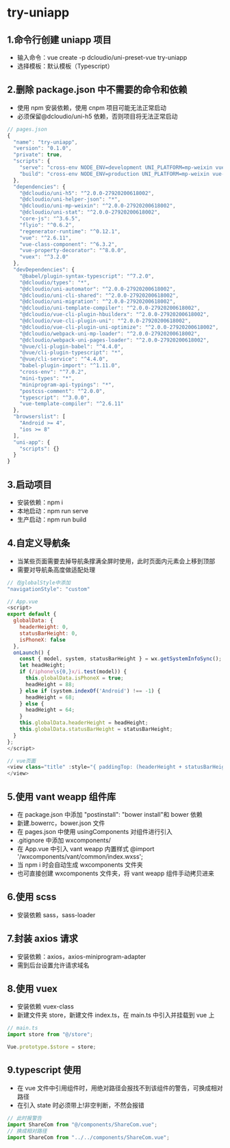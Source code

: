 # try-uniapp

## 1.命令行创建 uniapp 项目

- 输入命令：vue create -p dcloudio/uni-preset-vue try-uniapp
- 选择模板：默认模板（Typescript）

## 2.删除 package.json 中不需要的命令和依赖

- 使用 npm 安装依赖，使用 cnpm 项目可能无法正常启动
- 必须保留@dcloudio/uni-h5 依赖，否则项目将无法正常启动

```js
// pages.json
{
  "name": "try-uniapp",
  "version": "0.1.0",
  "private": true,
  "scripts": {
    "serve": "cross-env NODE_ENV=development UNI_PLATFORM=mp-weixin vue-cli-service uni-build --watch",
    "build": "cross-env NODE_ENV=production UNI_PLATFORM=mp-weixin vue-cli-service uni-build"
  },
  "dependencies": {
    "@dcloudio/uni-h5": "^2.0.0-27920200618002",
    "@dcloudio/uni-helper-json": "*",
    "@dcloudio/uni-mp-weixin": "^2.0.0-27920200618002",
    "@dcloudio/uni-stat": "^2.0.0-27920200618002",
    "core-js": "^3.6.5",
    "flyio": "^0.6.2",
    "regenerator-runtime": "^0.12.1",
    "vue": "^2.6.11",
    "vue-class-component": "^6.3.2",
    "vue-property-decorator": "^8.0.0",
    "vuex": "^3.2.0"
  },
  "devDependencies": {
    "@babel/plugin-syntax-typescript": "^7.2.0",
    "@dcloudio/types": "*",
    "@dcloudio/uni-automator": "^2.0.0-27920200618002",
    "@dcloudio/uni-cli-shared": "^2.0.0-27920200618002",
    "@dcloudio/uni-migration": "^2.0.0-27920200618002",
    "@dcloudio/uni-template-compiler": "^2.0.0-27920200618002",
    "@dcloudio/vue-cli-plugin-hbuilderx": "^2.0.0-27920200618002",
    "@dcloudio/vue-cli-plugin-uni": "^2.0.0-27920200618002",
    "@dcloudio/vue-cli-plugin-uni-optimize": "^2.0.0-27920200618002",
    "@dcloudio/webpack-uni-mp-loader": "^2.0.0-27920200618002",
    "@dcloudio/webpack-uni-pages-loader": "^2.0.0-27920200618002",
    "@vue/cli-plugin-babel": "^4.4.0",
    "@vue/cli-plugin-typescript": "*",
    "@vue/cli-service": "^4.4.0",
    "babel-plugin-import": "^1.11.0",
    "cross-env": "^7.0.2",
    "mini-types": "*",
    "miniprogram-api-typings": "*",
    "postcss-comment": "^2.0.0",
    "typescript": "^3.0.0",
    "vue-template-compiler": "^2.6.11"
  },
  "browserslist": [
    "Android >= 4",
    "ios >= 8"
  ],
  "uni-app": {
    "scripts": {}
  }
}
```

## 3.启动项目

- 安装依赖：npm i
- 本地启动：npm run serve
- 生产启动：npm run build

## 4.自定义导航条

- 当某些页面需要去掉导航条撑满全屏时使用，此时页面内元素会上移到顶部
- 需要对导航条高度做适配处理

```js
// 在globalStyle中添加
"navigationStyle": "custom"

// App.vue
<script>
export default {
  globalData: {
    headerHeight: 0,
    statusBarHeight: 0,
    isPhoneX: false
  },
  onLaunch() {
    const { model, system, statusBarHeight } = wx.getSystemInfoSync();
    let headHeight;
    if (/iphone\s{0,}x/i.test(model)) {
      this.globalData.isPhoneX = true;
      headHeight = 88;
    } else if (system.indexOf('Android') !== -1) {
      headHeight = 68;
    } else {
      headHeight = 64;
    }
    this.globalData.headerHeight = headHeight;
    this.globalData.statusBarHeight = statusBarHeight;
  }
};
</script>

// vue页面
<view class="title" :style="{ paddingTop: (headerHeight + statusBarHeight) / 2 - 12 + 'px' }">
</view>
```

## 5.使用 vant weapp 组件库

- 在 package.json 中添加 "postinstall": "bower install"和 bower 依赖
- 新建.bowerrc，bower.json 文件
- 在 pages.json 中使用 usingComponents 对组件进行引入
- .gitignore 中添加 wxcomponents/
- 在 App.vue 中引入 vant weapp 内置样式 @import '/wxcomponents/vant/common/index.wxss';
- 当 npm i 时会自动生成 wxcomponents 文件夹
- 也可直接创建 wxcomponents 文件夹，将 vant weapp 组件手动拷贝进来

## 6.使用 scss

- 安装依赖 sass，sass-loader

## 7.封装 axios 请求

- 安装依赖：axios，axios-miniprogram-adapter
- 需到后台设置允许请求域名

## 8.使用 vuex

- 安装依赖 vuex-class
- 新建文件夹 store，新建文件 index.ts，在 main.ts 中引入并挂载到 vue 上

```js
// main.ts
import store from "@/store";

Vue.prototype.$store = store;
```

## 9.typescript 使用

- 在 vue 文件中引用组件时，用绝对路径会报找不到该组件的警告，可换成相对路径
- 在引入 state 时必须带上!非空判断，不然会报错

```js
// 此时报警告
import ShareCom from "@/components/ShareCom.vue";
// 换成相对路径
import ShareCom from "../../components/ShareCom.vue";
```
